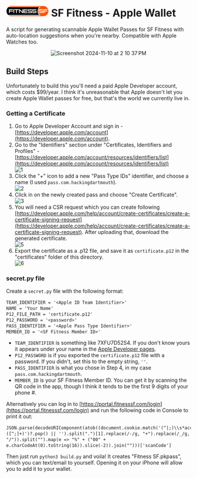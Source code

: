 # <img src="/images/logo@3x.png?raw=true" height="30px" alt="SF Fitness Logo"/> SF Fitness - Apple Wallet

A script for generating scannable Apple Wallet Passes for SF Fitness with auto-location suggestions when you're nearby. Compatible with Apple Watches too.

<p align="center">
<img width="296" alt="Screenshot 2024-11-10 at 2 10 37 PM" src="https://github.com/user-attachments/assets/695c92a6-79ca-4697-982b-244f15ed8815">
</p>

## Build Steps

Unfortunately to build this you'll need a paid Apple Developer account, which costs $99/year. I think it's unreasonable that Apple doesn't let you create Apple Wallet passes for free, but that's the world we currently live in.

### Getting a Certificate

1. Go to Apple Developer Account and sign in - [https://developer.apple.com/account](https://developer.apple.com/account).
2. Go to the "Identifiers" section under "Certificates, Identifiers and Profiles" - [https://developer.apple.com/account/resources/identifiers/list](https://developer.apple.com/account/resources/identifiers/list)  
![1](https://github.com/user-attachments/assets/7394185a-24e4-4591-be10-8e104cb33193)
4. Click the "+" icon to add a new "Pass Type IDs" identifier, and choose a name (I used `pass.com.hackingdartmouth`).  
![2](https://github.com/user-attachments/assets/ba0540d1-845a-418d-9a4c-2e77b1041cfa)
5. Click in on the newly created pass and choose "Create Certificate".  
![3](https://github.com/user-attachments/assets/dbc09f9b-e0bd-4950-acdd-3569d1b8e3b6)
6. You will need a CSR request which you can create following [https://developer.apple.com/help/account/create-certificates/create-a-certificate-signing-request](https://developer.apple.com/help/account/create-certificates/create-a-certificate-signing-request). After uploading that, download the generated certificate.  
![5](https://github.com/user-attachments/assets/9aafda6b-95ba-46f8-967d-e29a8fc4b831)
7. Export the certificate as a .p12 file, and save it as `certificate.p12` in the "certificates" folder of this directory.  
![6](https://github.com/user-attachments/assets/b48ec269-eaa3-4237-9497-bb18a28dec66)

### secret.py file

Create a `secret.py` file with the following format:
```
TEAM_IDENTIFIER = '<Apple ID Team Identifier>'
NAME = 'Your Name'
P12_FILE_PATH = 'certificate.p12'
P12_PASSWORD = '<password>'
PASS_IDENTIFIER = '<Apple Pass Type Identifier>'
MEMBER_ID = '<SF Fitness Member ID>'
```

* `TEAM_IDENTIFIER` is something like 7XFU7D52S4. If you don't know yours it appears under your name in the [Apple Developer pages](https://developer.apple.com/account/resources/identifiers/list).
* `P12_PASSWORD` is if you exported the `certificate.p12` file with a password. If you didn't, set this to the empty string, `''`.
* `PASS_IDENTIFIER` is what you chose in Step 4, in my case `pass.com.hackingdartmouth`.
* `MEMBER_ID` is your SF Fitness Member ID. You can get it by scanning the QR code in the app, though I think it tends to be the first 9 digits of your phone #.

Alternatively you can log in to [https://portal.fitnesssf.com/login](https://portal.fitnesssf.com/login) and run the following code in Console to print it out:
```
JSON.parse(decodeURIComponent(atob((document.cookie.match('(^|;)\\s*access_token\\s*=\\s*([^;]+)')?.pop() || '').split(".")[1].replace(/-/g, "+").replace(/_/g, "/")).split("").map(e => "%" + ("00" + e.charCodeAt(0).toString(16)).slice(-2)).join("")))['scanCode']
```

Then just run `python3 build.py` and voila! It creates "Fitness SF.pkpass", which you can text/email to yourself. Opening it on your iPhone will allow you to add it to your wallet.
